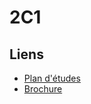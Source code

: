 # 2C1

## Liens

- [Plan d'études](https://www.vd.ch/fileadmin/user_upload/organisation/dfj/dgep/dgep_fichiers_pdf/DGEP_brochure_ECG_WEB.pdf#DGEP_brochure_ECG_2024_corr2.indd%3A.105689%3A8263)
- [Brochure](https://gypad.ch/wp-content/uploads/2024/04/VersionAVRIL24Brochure_ECGA_23_24_version3ECGAMS.pdf)
